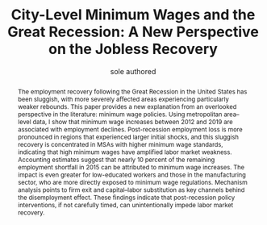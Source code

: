 ---
layout: post
title: "City-Level Minimum Wages and the Great Recession: A New Perspective on the Jobless Recovery"
category: Job Market Paper
author: sole authored
abstract: "The employment recovery following the Great Recession in the United States has been sluggish, with more severely affected areas experiencing particularly weaker rebounds. This paper provides a new explanation from an overlooked perspective in the literature: minimum wage policies. Using metropolitan area–level data, I show that minimum wage increases between 2012 and 2019 are associated with employment declines. Post-recession employment loss is more pronounced in regions that experienced larger initial shocks, and this sluggish recovery is concentrated in MSAs with higher minimum wage standards, indicating that high minimum wages have amplified labor market weakness. Accounting estimates suggest that nearly 10 percent of the remaining employment shortfall in 2015 can be attributed to minimum wage increases. The impact is even greater for low-educated workers and those in the manufacturing sector, who are more directly exposed to minimum wage regulations. Mechanism analysis points to firm exit and capital–labor substitution as key channels behind the disemployment effect. These findings indicate that post-recession policy interventions, if not carefully timed, can unintentionally impede labor market recovery."
---